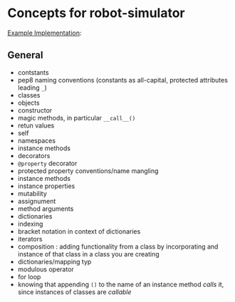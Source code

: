 # Concepts for robot-simulator

[Example Implementation]():


## General

- contstants
- pep8 naming conventions (constants as all-capital, protected attributes leading `_`)
- classes
- objects
- constructor
- magic methods, in particular `__call__()`
- retun values
- self
- namespaces
- instance methods
- decorators
- `@property` decorator
- protected property conventions/name mangling
- instance methods
- instance properties
- mutability
- assignument
- method arguments
- dictionaries
- indexing
- bracket notation in context of dictionaries
- iterators
- composition :  adding functionality from a class by incorporating and instance of that class in a class you are creating
- dictionaries/mapping typ
- modulous operator
- for loop
- knowing that appending `()` to the name of an instance method _calls_ it, since instances of classes are _callable_



